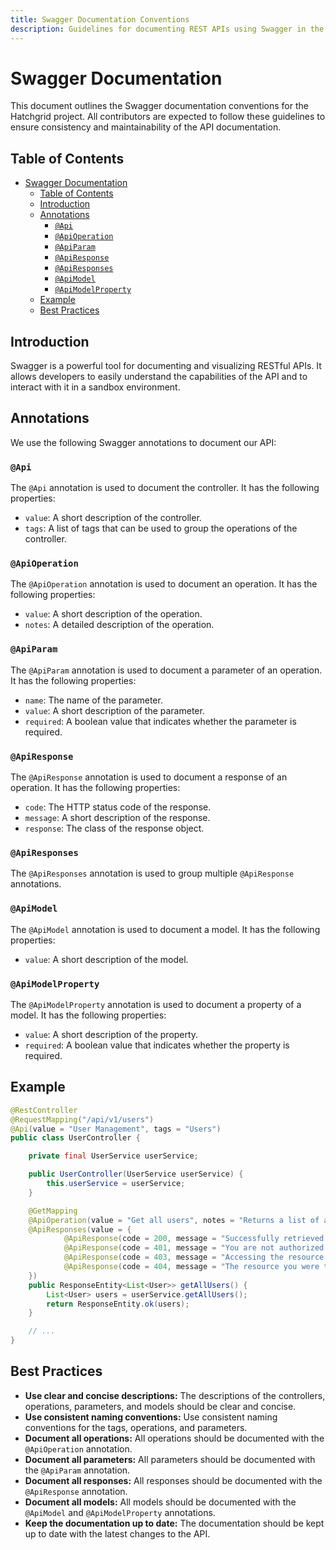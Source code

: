 ```yaml
---
title: Swagger Documentation Conventions
description: Guidelines for documenting REST APIs using Swagger in the Hatchgrid project.
---
```

# Swagger Documentation

This document outlines the Swagger documentation conventions for the Hatchgrid project. All contributors are expected to follow these guidelines to ensure consistency and maintainability of the API documentation.

## Table of Contents

- [Swagger Documentation](#swagger-documentation)
  - [Table of Contents](#table-of-contents)
  - [Introduction](#introduction)
  - [Annotations](#annotations)
    - [`@Api`](#api)
    - [`@ApiOperation`](#apioperation)
    - [`@ApiParam`](#apiparam)
    - [`@ApiResponse`](#apiresponse)
    - [`@ApiResponses`](#apiresponses)
    - [`@ApiModel`](#apimodel)
    - [`@ApiModelProperty`](#apimodelproperty)
  - [Example](#example)
  - [Best Practices](#best-practices)

## Introduction

Swagger is a powerful tool for documenting and visualizing RESTful APIs. It allows developers to easily understand the capabilities of the API and to interact with it in a sandbox environment.

## Annotations

We use the following Swagger annotations to document our API:

### `@Api`

The `@Api` annotation is used to document the controller. It has the following properties:

- `value`: A short description of the controller.
- `tags`: A list of tags that can be used to group the operations of the controller.

### `@ApiOperation`

The `@ApiOperation` annotation is used to document an operation. It has the following properties:

- `value`: A short description of the operation.
- `notes`: A detailed description of the operation.

### `@ApiParam`

The `@ApiParam` annotation is used to document a parameter of an operation. It has the following properties:

- `name`: The name of the parameter.
- `value`: A short description of the parameter.
- `required`: A boolean value that indicates whether the parameter is required.

### `@ApiResponse`

The `@ApiResponse` annotation is used to document a response of an operation. It has the following properties:

- `code`: The HTTP status code of the response.
- `message`: A short description of the response.
- `response`: The class of the response object.

### `@ApiResponses`

The `@ApiResponses` annotation is used to group multiple `@ApiResponse` annotations.

### `@ApiModel`

The `@ApiModel` annotation is used to document a model. It has the following properties:

- `value`: A short description of the model.

### `@ApiModelProperty`

The `@ApiModelProperty` annotation is used to document a property of a model. It has the following properties:

- `value`: A short description of the property.
- `required`: A boolean value that indicates whether the property is required.

## Example

```java
@RestController
@RequestMapping("/api/v1/users")
@Api(value = "User Management", tags = "Users")
public class UserController {

    private final UserService userService;

    public UserController(UserService userService) {
        this.userService = userService;
    }

    @GetMapping
    @ApiOperation(value = "Get all users", notes = "Returns a list of all users.")
    @ApiResponses(value = {
            @ApiResponse(code = 200, message = "Successfully retrieved list"),
            @ApiResponse(code = 401, message = "You are not authorized to view the resource"),
            @ApiResponse(code = 403, message = "Accessing the resource you were trying to reach is forbidden"),
            @ApiResponse(code = 404, message = "The resource you were trying to reach is not found")
    })
    public ResponseEntity<List<User>> getAllUsers() {
        List<User> users = userService.getAllUsers();
        return ResponseEntity.ok(users);
    }

    // ...
}
```

## Best Practices

- **Use clear and concise descriptions:** The descriptions of the controllers, operations, parameters, and models should be clear and concise.
- **Use consistent naming conventions:** Use consistent naming conventions for the tags, operations, and parameters.
- **Document all operations:** All operations should be documented with the `@ApiOperation` annotation.
- **Document all parameters:** All parameters should be documented with the `@ApiParam` annotation.
- **Document all responses:** All responses should be documented with the `@ApiResponse` annotation.
- **Document all models:** All models should be documented with the `@ApiModel` and `@ApiModelProperty` annotations.
- **Keep the documentation up to date:** The documentation should be kept up to date with the latest changes to the API.
